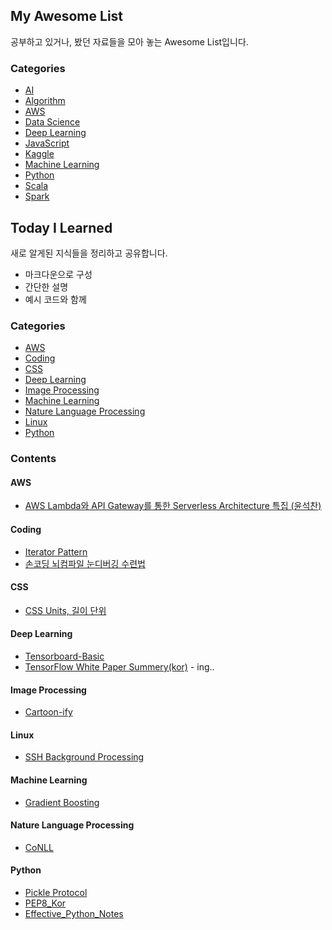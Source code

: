 ## My Awesome List

 공부하고 있거나, 봤던 자료들을 모아 놓는 Awesome List입니다.

### Categories

- [AI](AI/Awesome-AI.md)
- [Algorithm](Algorithm/Awesome-AIgorithm.md)
- [AWS](AWS/Awesome-AWS.md)
- [Data Science](Data%20Science/Awesome-Data-Science.md)
- [Deep Learning](Deep%20Learning/Awesome-Deep-Learning.md)
- [JavaScript](JavaScript/Awesome-JavaScript.md)
- [Kaggle](Kaggle/Awesome-Kaggle.md)
- [Machine Learning](Machine%20Learning/Awesome-Machine-Learning.md)
- [Python](Python/Awesome-Python.md)
- [Scala](Scala/Awesome-Scala.md)
- [Spark](Spark/Awesome-Spark.md)

## Today I Learned

새로 알게된 지식들을 정리하고 공유합니다.  

- 마크다운으로 구성
- 간단한 설명
- 예시 코드와 함께

### Categories

- [AWS](#aws)
- [Coding](#coding)
- [CSS](#css)
- [Deep Learning](#deep-learning)
- [Image Processing](#image-processing)
- [Machine Learning](#machine-learning)
- [Nature Language Processing](#nature-language-processing)
- [Linux](#linux)
- [Python](#python)


### Contents

#### AWS
- [AWS Lambda와 API Gateway를 통한 Serverless Architecture 특집 (윤석찬)](AWS/Serverless_Architecture_seminar.md)

#### Coding
- [Iterator Pattern](Code/Iterator.md)
- [손코딩 뇌컴파일 눈디버깅 수련법](Code/HandCoding_BrainCompile_EyeDebugging.md)

#### CSS
- [CSS Units, 길이 단위](CSS/CSS_Units.md)

#### Deep Learning
- [Tensorboard-Basic](Deep%20Learning/Tensorboard-Basic.md)
- [TensorFlow White Paper Summery(kor)](Deep%20Learning/Tensorflow-whitepaper-summary_kor.md) - ing..

#### Image Processing
- [Cartoon-ify](Image%20Processing/catoon-ify.md)

#### Linux
- [SSH Background Processing](Linux/ssh_background_processing.md)

#### Machine Learning
- [Gradient Boosting](Machine%20Learning/Gradient_Boosting.md)

#### Nature Language Processing
- [CoNLL](Nature%20Language%20Processing/CoNLL.md)

#### Python
- [Pickle Protocol](Python/Pickle_Protocols.md)
- [PEP8_Kor](Python/PEP_8/README.md)
- [Effective_Python_Notes](Python/Effective_Python_Summary/README.md)
